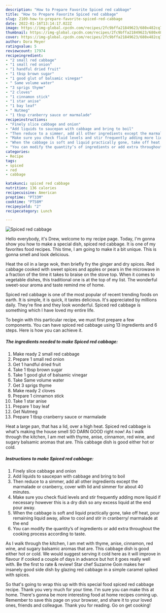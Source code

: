 ```yaml
---
description: "How to Prepare Favorite Spiced red cabbage"
title: "How to Prepare Favorite Spiced red cabbage"
slug: 2109-how-to-prepare-favorite-spiced-red-cabbage
date: 2022-01-16T13:14:17.022Z
image: https://img-global.cpcdn.com/recipes/2fc9bffa21849623/680x482cq70/spiced-red-cabbage-recipe-main-photo.jpg
thumbnail: https://img-global.cpcdn.com/recipes/2fc9bffa21849623/680x482cq70/spiced-red-cabbage-recipe-main-photo.jpg
cover: https://img-global.cpcdn.com/recipes/2fc9bffa21849623/680x482cq70/spiced-red-cabbage-recipe-main-photo.jpg
author: Dora Meyer
ratingvalue: 5
reviewcount: 17974
recipeingredient:
- "2 small red cabbage"
- "1 small red onion"
- "1 handful dried fruit"
- "1 tbsp brown sugar"
- "1 good glut of balsamic vinegar"
- " Same volume water"
- "3 sprigs thyme"
- "2 cloves"
- "1 cinnamon stick"
- "1 star anise"
- "1 bay leaf"
- " Nutmeg"
- "1 tbsp cranberry sauce or marmalade"
recipeinstructions:
- "Finely slice cabbage and onion"
- "Add liquids to saucepan with cabbage and bring to boil"
- "Then reduce to a simmer, add all other ingredients except the marmalade or cranberry, cover with lid and simmer for about 40 minutes."
- "Make sure you check fluid levels and stir frequently adding more liquid if necessary however this is a dry dish so any excess liquid at the end pour away."
- "When the cabbage is soft and liquid practically gone, take off heat, pour remaining liquid away, allow to cool and stir in cranberry/ marmalade at the end"
- "You can modify the quantity’s of ingredients or add extra throughout the cooking process according to taste."
categories:
- Recipe
tags:
- spiced
- red
- cabbage

katakunci: spiced red cabbage 
nutrition: 136 calories
recipecuisine: American
preptime: "PT33M"
cooktime: "PT58M"
recipeyield: "2"
recipecategory: Lunch

---
```



![Spiced red cabbage](https://img-global.cpcdn.com/recipes/2fc9bffa21849623/680x482cq70/spiced-red-cabbage-recipe-main-photo.jpg)

Hello everybody, it's Drew, welcome to my recipe page. Today, I'm gonna show you how to make a special dish, spiced red cabbage. It is one of my favorites food recipes. This time, I am going to make it a bit unique. This is gonna smell and look delicious.

Heat the oil in a large wok, then briefly fry the ginger and dry spices. Red cabbage cooked with sweet spices and apples or pears in the microwave in a fraction of the time it takes to braise on the stove top. When it comes to vegetable dishes, this traditional one is at the top of my list. The wonderful sweet-sour aroma and taste remind me of home.

Spiced red cabbage is one of the most popular of recent trending foods on earth. It is simple, it is quick, it tastes delicious. It's appreciated by millions daily. They're fine and they look wonderful. Spiced red cabbage is something which I have loved my entire life.


To begin with this particular recipe, we must first prepare a few components. You can have spiced red cabbage using 13 ingredients and 6 steps. Here is how you can achieve it.

<!--inarticleads1-->

##### The ingredients needed to make Spiced red cabbage:

1. Make ready 2 small red cabbage
1. Prepare 1 small red onion
1. Get 1 handful dried fruit
1. Take 1 tbsp brown sugar
1. Take 1 good glut of balsamic vinegar
1. Take  Same volume water
1. Get 3 sprigs thyme
1. Make ready 2 cloves
1. Prepare 1 cinnamon stick
1. Take 1 star anise
1. Prepare 1 bay leaf
1. Get  Nutmeg
1. Prepare 1 tbsp cranberry sauce or marmalade


Heat a large pan, that has a lid, over a high heat. Spiced red cabbage is what's making the house smell SO DARN GOOD right now! As I walk through the kitchen, I am met with thyme, anise, cinnamon, red wine, and sugary balsamic aromas that are. This cabbage dish is good either hot or cold. 

<!--inarticleads2-->

##### Instructions to make Spiced red cabbage:

1. Finely slice cabbage and onion
1. Add liquids to saucepan with cabbage and bring to boil
1. Then reduce to a simmer, add all other ingredients except the marmalade or cranberry, cover with lid and simmer for about 40 minutes.
1. Make sure you check fluid levels and stir frequently adding more liquid if necessary however this is a dry dish so any excess liquid at the end pour away.
1. When the cabbage is soft and liquid practically gone, take off heat, pour remaining liquid away, allow to cool and stir in cranberry/ marmalade at the end
1. You can modify the quantity’s of ingredients or add extra throughout the cooking process according to taste.


As I walk through the kitchen, I am met with thyme, anise, cinnamon, red wine, and sugary balsamic aromas that are. This cabbage dish is good either hot or cold. We would suggest serving it cold here as it will improve in flavour if cooked a couple of days in advance but hot it goes really well with. Be the first to rate & review! Star chef Suzanne Goin makes her insanely good side dish by glazing red cabbage in a simple caramel spiked with spices. 

So that's going to wrap this up with this special food spiced red cabbage recipe. Thank you very much for your time. I'm sure you can make this at home. There's gonna be more interesting food at home recipes coming up. Remember to save this page on your browser, and share it to your loved ones, friends and colleague. Thank you for reading. Go on get cooking!
